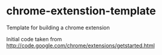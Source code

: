 chrome-extenstion-template
==========================

Template for building a chrome extension

Initial code taken from http://code.google.com/chrome/extensions/getstarted.html
